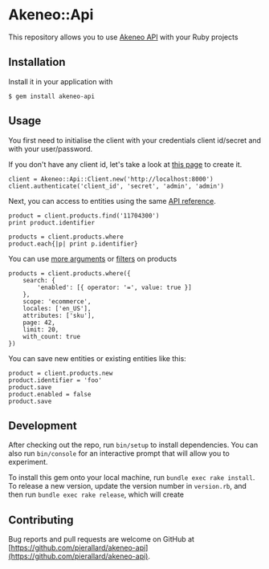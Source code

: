 # Akeneo::Api

This repository allows you to use [Akeneo API](https://api.akeneo.com) with your Ruby projects

## Installation

Install it in your application with 

    $ gem install akeneo-api

## Usage

You first need to initialise the client with your credentials client id/secret and with your user/password.

If you don't have any client id, let's take a look at [this page](https://api.akeneo.com/documentation/security.html#authentication) to create it. 

    client = Akeneo::Api::Client.new('http://localhost:8000')
    client.authenticate('client_id', 'secret', 'admin', 'admin')

Next, you can access to entities using the same [API reference](https://api.akeneo.com/api-reference.html).

    product = client.products.find('11704300')
    print product.identifier
    
    products = client.products.where
    product.each{|p| print p.identifier}

You can use [more arguments](https://api.akeneo.com/api-reference.html#get_products) or [filters](https://api.akeneo.com/documentation/filter.html) on products

    products = client.products.where({
        search: {
            'enabled': [{ operator: '=', value: true }]
        },
        scope: 'ecommerce',
        locales: ['en_US'],
        attributes: ['sku'],
        page: 42,
        limit: 20,
        with_count: true
    })

You can save new entities or existing entities like this:

    product = client.products.new
    product.identifier = 'foo'
    product.save
    product.enabled = false
    product.save

## Development

After checking out the repo, run `bin/setup` to install dependencies. You can also run `bin/console` for an interactive prompt that will allow you to experiment.

To install this gem onto your local machine, run `bundle exec rake install`. To release a new version, update the version number in `version.rb`, and then run `bundle exec rake release`, which will create

## Contributing

Bug reports and pull requests are welcome on GitHub at [https://github.com/pierallard/akeneo-api](https://github.com/pierallard/akeneo-api).
